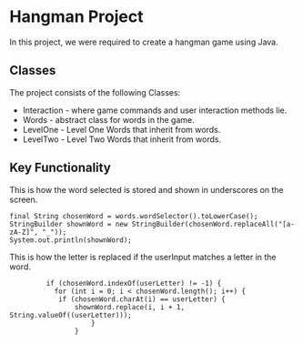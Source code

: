 # Hangman Project

In this project, we were required to create a hangman game using Java.

## Classes

The project consists of the following Classes:
* Interaction - where game commands and user interaction methods lie.
* Words - abstract class for words in the game.
* LevelOne - Level One Words that inherit from words.
* LevelTwo - Level Two Words that inherit from words.

## Key Functionality

This is how the word selected is stored and shown in underscores on the screen.
               
    final String chosenWord = words.wordSelector().toLowerCase();
    StringBuilder shownWord = new StringBuilder(chosenWord.replaceAll("[a-zA-Z]", "_"));
    System.out.println(shownWord);

This is how the letter is replaced if the userInput matches a letter in the word.

             if (chosenWord.indexOf(userLetter) != -1) {
               for (int i = 0; i < chosenWord.length(); i++) {
                if (chosenWord.charAt(i) == userLetter) {
                    shownWord.replace(i, i + 1, String.valueOf((userLetter)));
                        }
                    }
